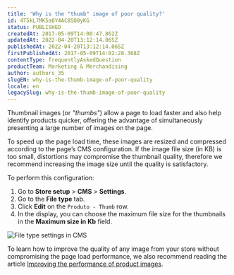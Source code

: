 ```yaml
---
title: 'Why is the "thumb" image of poor quality?'
id: 4T5kL7MK5a8Y4AC8SO0yKG
status: PUBLISHED
createdAt: 2017-05-09T14:00:47.862Z
updatedAt: 2022-04-20T13:12:14.065Z
publishedAt: 2022-04-20T13:12:14.065Z
firstPublishedAt: 2017-05-09T14:02:28.368Z
contentType: frequentlyAskedQuestion
productTeam: Marketing & Merchandising
author: authors_35
slugEN: why-is-the-thumb-image-of-poor-quality
locale: en
legacySlug: why-is-the-thumb-image-of-poor-quality
---
```


Thumbnail images (or _"thumbs"_) allow a page to load faster and also help identify products quicker, offering the advantage of simultaneously presenting a large number of images on the page. 

To speed up the page load time, these images are resized and compressed according to the page’s CMS configuration. If the image file size (in KB) is too small, distortions may compromise the thumbnail quality, therefore we recommend increasing the image size until the quality is satisfactory.

To perform this configuration:
1. Go to **Store setup** > **CMS** > **Settings**.
2. Go to the **File type** tab. 
3. Click **Edit** on the `Produto - Thumb` row.
4. In the display, you can choose the maximum file size  for the thumbnails in the **Maximum size in Kb** field.

![File type settings in CMS](//images.ctfassets.net/alneenqid6w5/6aprfJCiiT9y05IAsRvwH/388b019bc9fa6b0331b56209353f9165/EN.PNG)

To learn how to improve the quality of any image from your store without compromising the page load performance, we also recommend reading the article [Improving the performance of product images](https://help.vtex.com/pt/tutorial/improving-the-performance-of-product-images/).

